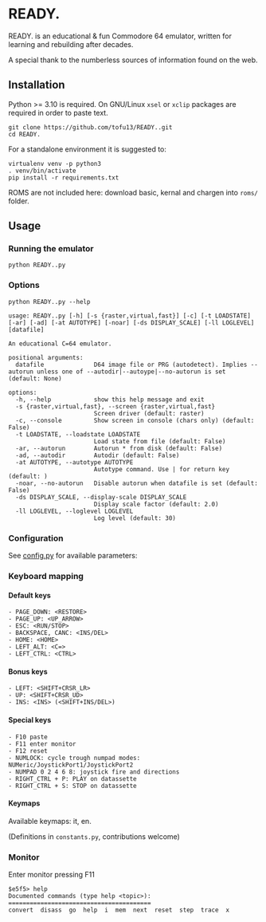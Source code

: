 # READY.

READY. is an educational & fun Commodore 64 emulator, written for learning and rebuilding after
decades.

A special thank to the numberless sources of information found on the web.

## Installation

Python >= 3.10 is required.
On GNU/Linux `xsel` or `xclip` packages are required in order to paste text.

```shell
git clone https://github.com/tofu13/READY..git
cd READY.
```

For a standalone environment it is suggested to:

```shell
virtualenv venv -p python3
. venv/bin/activate
pip install -r requirements.txt
```

ROMS are not included here: download basic, kernal and chargen into `roms/` folder.

## Usage

### Running the emulator

```shell
python READY..py
```

### Options

```shell
python READY..py --help
```
```
usage: READY..py [-h] [-s {raster,virtual,fast}] [-c] [-t LOADSTATE] [-ar] [-ad] [-at AUTOTYPE] [-noar] [-ds DISPLAY_SCALE] [-ll LOGLEVEL] [datafile]

An educational C=64 emulator.

positional arguments:
  datafile              D64 image file or PRG (autodetect). Implies --autorun unless one of --autodir|--autoype|--no-autorun is set (default: None)

options:
  -h, --help            show this help message and exit
  -s {raster,virtual,fast}, --screen {raster,virtual,fast}
                        Screen driver (default: raster)
  -c, --console         Show screen in console (chars only) (default: False)
  -t LOADSTATE, --loadstate LOADSTATE
                        Load state from file (default: False)
  -ar, --autorun        Autorun * from disk (default: False)
  -ad, --autodir        Autodir (default: False)
  -at AUTOTYPE, --autotype AUTOTYPE
                        Autotype command. Use | for return key (default: )
  -noar, --no-autorun   Disable autorun when datafile is set (default: False)
  -ds DISPLAY_SCALE, --display-scale DISPLAY_SCALE
                        Display scale factor (default: 2.0)
  -ll LOGLEVEL, --loglevel LOGLEVEL
                        Log level (default: 30)
```

### Configuration

See [config.py](config.py) for available parameters:

### Keyboard mapping

#### Default keys

```
- PAGE_DOWN: <RESTORE>
- PAGE_UP: <UP_ARROW>
- ESC: <RUN/STOP>
- BACKSPACE, CANC: <INS/DEL>
- HOME: <HOME>
- LEFT_ALT: <C=>
- LEFT_CTRL: <CTRL>
```

#### Bonus keys

```
- LEFT: <SHIFT+CRSR_LR>
- UP: <SHIFT+CRSR_UD>
- INS: <INS> (<SHIFT+INS/DEL>)
```

#### Special keys

```
- F10 paste
- F11 enter monitor
- F12 reset
- NUMLOCK: cycle trough numpad modes: NUMeric/JoystickPort1/JoystickPort2 
- NUMPAD 0 2 4 6 8: joystick fire and directions
- RIGHT_CTRL + P: PLAY on datassette
- RIGHT_CTRL + S: STOP on datassette
```

#### Keymaps

Available keymaps: it, en.

(Definitions in `constants.py`, contributions welcome)

### Monitor

Enter monitor pressing F11
```
$e5f5> help
Documented commands (type help <topic>):
========================================
convert  disass  go  help  i  mem  next  reset  step  trace  x
```
